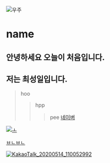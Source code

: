 ![우주](https://user-images.githubusercontent.com/80079730/110880151-81d03f00-8321-11eb-96fa-af7bacf2a326.jpg)
# name
## 안녕하세요 오늘이 처음입니다.
## 저는 최성일입니다.
> hoo
> > hpp
> > >pee
[네이버](https://naver.com)

[![ㅗ](https://user-images.githubusercontent.com/80079730/110879127-c8249e80-831f-11eb-9d08-e04e1e7a9656.jpg)](https://www.youtube.com/watch?v=Za1wb_OADto&t=1s)

[ㅂㄴㅂㄴ](https://www.youtube.com/watch?v=l5iTFiDzmOU)

[![KakaoTalk_20200514_110052992](https://user-images.githubusercontent.com/80079730/111719438-35e04580-889f-11eb-89dc-3ef04ad3ff5a.jpg)](https://www.youtube.com/watch?v=l5iTFiDzmOU)
